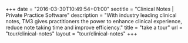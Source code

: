 +++
date = "2016-03-30T10:49:54+01:00"
seotitle = "Clinical Notes | Private Practice Software"
description = "With industry leading clinical notes, TM3 gives practitioners the power to enhance clinical experience, reduce note taking time and improve efficiency."
title = "take a tour"
url = "tour/clinical-notes"
layout = "tour/clinical-notes"
+++